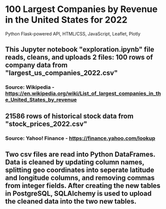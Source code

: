 # 100 Largest Companies by Revenue in the United States for 2022
Python Flask-powered API, HTML/CSS, JavaScript, Leaflet, Plotly
## This Jupyter notebook "exploration.ipynb" file reads, cleans, and uploads 2 files:  100 rows of company data from "largest_us_companies_2022.csv"
### Source: Wikipedia - https://en.wikipedia.org/wiki/List_of_largest_companies_in_the_United_States_by_revenue
## 21586 rows of historical stock data from "stock_prices_2022.csv"
### Source: Yahoo! Finance - https://finance.yahoo.com/lookup
## Two csv files are read into Python DataFrames. Data is cleaned by updating column names, splitting geo coordinates into seperate latitude and longitude columns, and removing commas from integer fields. After creating the new tables in PostgreSQL, SQLAlchemy is used to upload the cleaned data into the two new tables.
